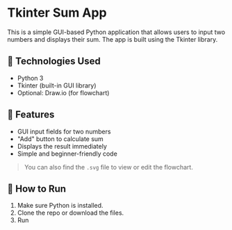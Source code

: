 # Tkinter Sum App

This is a simple GUI-based Python application that allows users to input two numbers and displays their sum. The app is built using the Tkinter library.

## 🧰 Technologies Used

- Python 3
- Tkinter (built-in GUI library)
- Optional: Draw.io (for flowchart)

## 🚀 Features

- GUI input fields for two numbers
- "Add" button to calculate sum
- Displays the result immediately
- Simple and beginner-friendly code


> You can also find the `.svg` file to view or edit the flowchart.

## 📝 How to Run

1. Make sure Python is installed.
2. Clone the repo or download the files.
3. Run 

